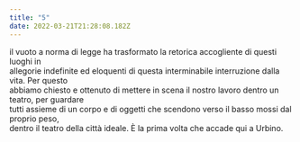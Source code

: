```yaml
---
title: "5"
date: 2022-03-21T21:28:08.182Z
---
```

il vuoto a norma di legge ha trasformato la retorica accogliente di questi luoghi in\
allegorie indefinite ed eloquenti di questa interminabile interruzione dalla vita. Per questo\
abbiamo chiesto e ottenuto di mettere in scena il nostro lavoro dentro un teatro, per guardare\
tutti assieme di un corpo e di oggetti che scendono verso il basso mossi dal proprio peso,\
dentro il teatro della città ideale. È la prima volta che accade qui a Urbino.